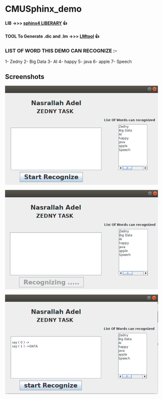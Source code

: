 # CMUSphinx_demo
#### LIB ->>> [sphinx4 LIBERARY](https://github.com/cmusphinx/sphinx4) :+1:
#### TOOL To Generate .dic and .lm ->>> [LMtool](http://www.speech.cs.cmu.edu/tools/lmtool-new.html) :+1:
### LIST OF WORD THIS DEMO CAN RECOGNIZE :-

1- Zedny
2- Big Data
3- AI
4- happy
5- java
6- apple
7- Speech


## Screenshots
![before](1.png)

![progress](2.png)

![after](3.png)

